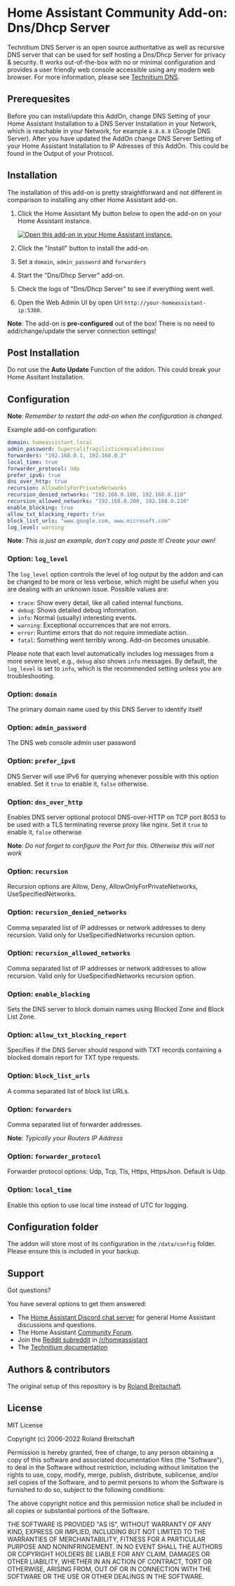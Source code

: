 # Home Assistant Community Add-on: Dns/Dhcp Server

Technitium DNS Server is an open source authoritative as well as recursive DNS server that can be used for self hosting a Dns/Dhcp Server for privacy & security. It works out-of-the-box with no or minimal configuration and provides a user friendly web console accessible using any modern web browser. For more information, please see [Technitium DNS][dns].

## Prerequesites

Before you can install/update this AddOn, change DNS Setting of your Home Assistant Installation to a DNS Server Installation in your Network, which is reachable in your Network, for example `8.8.8.8` (Google DNS Server). After you have updated the AddOn change DNS Server Setting of your Home Assistant Installation to IP Adresses of this AddOn. This could be found in the Output of your Protocol.

## Installation

The installation of this add-on is pretty straightforward and not different in
comparison to installing any other Home Assistant add-on.

1. Click the Home Assistant My button below to open the add-on on your Home
   Assistant instance.

   [![Open this add-on in your Home Assistant instance.][addon-badge]][addon]

1. Click the "Install" button to install the add-on.
1. Set a `domain`, `admin_password` and `forwarders`
1. Start the "Dns/Dhcp Server" add-on.
1. Check the logs of "Dns/Dhcp Server" to see if everything went well.
1. Open the Web Admin UI by open Url `http://your-homeassistant-ip:5380`.

**Note**: The add-on is **pre-configured** out of the box! There is no need
to add/change/update the server connection settings!

## Post Installation

Do not use the **Auto Update** Function of the addon. This could break your Home Assitant Installation.

## Configuration

**Note**: _Remember to restart the add-on when the configuration is changed._

Example add-on configuration:

```yaml
domain: homeassistant.local
admin_password: Supercalifragilisticexpialidocious
forwarders: "192.168.0.1, 192.168.0.2"
local_time: true
forwarder_protocol: Udp
prefer_ipv6: true
dns_over_http: true
recursion: AllowOnlyForPrivateNetworks
recursion_denied_networks: "192.168.0.100, 192.168.0.110"
recursion_allowed_networks: "192.168.0.200, 192.168.0.210"
enable_blocking: true
allow_txt_blocking_report: true
block_list_urls: "www.google.com, www.microsoft.com"
log_level: warning
```

**Note**: _This is just an example, don't copy and paste it! Create your own!_

### Option: `log_level`

The `log_level` option controls the level of log output by the addon and can
be changed to be more or less verbose, which might be useful when you are
dealing with an unknown issue. Possible values are:

- `trace`: Show every detail, like all called internal functions.
- `debug`: Shows detailed debug information.
- `info`: Normal (usually) interesting events.
- `warning`: Exceptional occurrences that are not errors.
- `error`: Runtime errors that do not require immediate action.
- `fatal`: Something went terribly wrong. Add-on becomes unusable.

Please note that each level automatically includes log messages from a
more severe level, e.g., `debug` also shows `info` messages. By default,
the `log_level` is set to `info`, which is the recommended setting unless
you are troubleshooting.

### Option: `domain`

The primary domain name used by this DNS Server to identify itself

### Option: `admin_password`

The DNS web console admin user password

### Option: `prefer_ipv6`

DNS Server will use IPv6 for querying whenever possible with this option enabled. Set it `true` to enable it, `false` otherwise.

### Option: `dns_over_http`

Enables DNS server optional protocol DNS-over-HTTP on TCP port 8053 to be used with a TLS terminating reverse proxy like nginx. Set it `true` to enable it, `false` otherwise

**Note**: _Do not forget to configure the Port for this. Otherwise this will not work_

### Option: `recursion`

Recursion options are Allow, Deny, AllowOnlyForPrivateNetworks, UseSpecifiedNetworks.

### Option: `recursion_denied_networks`

Comma separated list of IP addresses or network addresses to deny recursion. Valid only for UseSpecifiedNetworks recursion option.

### Option: `recursion_allowed_networks`

Comma separated list of IP addresses or network addresses to allow recursion. Valid only for UseSpecifiedNetworks recursion option.

### Option: `enable_blocking`

Sets the DNS server to block domain names using Blocked Zone and Block List Zone.

### Option: `allow_txt_blocking_report`

Specifies if the DNS Server should respond with TXT records containing a blocked domain report for TXT type requests.

### Option: `block_list_urls`

A comma separated list of block list URLs.

### Option: `forwarders`

Comma separated list of forwarder addresses.

**Note**: _Typically your Routers IP Address_

### Option: `forwarder_protocol`

Forwarder protocol options: Udp, Tcp, Tls, Https, HttpsJson. Default is Udp.

### Option: `local_time`

Enable this option to use local time instead of UTC for logging.

## Configuration folder

The addon will store most of its configuration in the `/data/config` folder. Please ensure this is included in your backup.

## Support

Got questions?

You have several options to get them answered:

- The [Home Assistant Discord chat server][discord-ha] for general Home
  Assistant discussions and questions.
- The Home Assistant [Community Forum][forum].
- Join the [Reddit subreddit][reddit] in [/r/homeassistant][reddit]
- The [Technitium documentation][dns]

## Authors & contributors

The original setup of this repository is by [Roland Breitschaft][danlorb].

## License

MIT License

Copyright (c) 2006-2022 Roland Breitschaft

Permission is hereby granted, free of charge, to any person obtaining a copy
of this software and associated documentation files (the "Software"), to deal
in the Software without restriction, including without limitation the rights
to use, copy, modify, merge, publish, distribute, sublicense, and/or sell
copies of the Software, and to permit persons to whom the Software is
furnished to do so, subject to the following conditions:

The above copyright notice and this permission notice shall be included in all
copies or substantial portions of the Software.

THE SOFTWARE IS PROVIDED "AS IS", WITHOUT WARRANTY OF ANY KIND, EXPRESS OR
IMPLIED, INCLUDING BUT NOT LIMITED TO THE WARRANTIES OF MERCHANTABILITY,
FITNESS FOR A PARTICULAR PURPOSE AND NONINFRINGEMENT. IN NO EVENT SHALL THE
AUTHORS OR COPYRIGHT HOLDERS BE LIABLE FOR ANY CLAIM, DAMAGES OR OTHER
LIABILITY, WHETHER IN AN ACTION OF CONTRACT, TORT OR OTHERWISE, ARISING FROM,
OUT OF OR IN CONNECTION WITH THE SOFTWARE OR THE USE OR OTHER DEALINGS IN THE
SOFTWARE.

[addon-badge]: https://my.home-assistant.io/badges/supervisor_addon.svg
[addon]: https://my.home-assistant.io/redirect/supervisor_addon/?addon=a0d7b954_nodered&repository_url=https%3A%2F%2Fgithub.com%2Fhassio-addons%2Frepository
[dns]: https://technitium.com/dns/
[discord-ha]: https://discord.gg/c5DvZ4e
[forum]: https://community.home-assistant.io/t/home-assistant-community-add-on-node-red/55023?u=frenck
[reddit]: https://reddit.com/r/homeassistant
[danlorb]: https://github.com/danlorb
